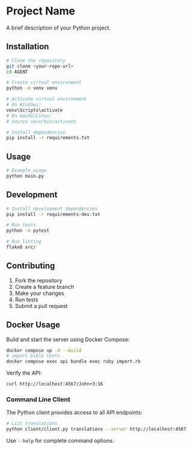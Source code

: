 # Project Name

A brief description of your Python project.

## Installation

```bash
# Clone the repository
git clone <your-repo-url>
cd AGENT

# Create virtual environment
python -m venv venv

# Activate virtual environment
# On Windows:
venv\Scripts\activate
# On macOS/Linux:
# source venv/bin/activate

# Install dependencies
pip install -r requirements.txt
```

## Usage

```python
# Example usage
python main.py
```

## Development

```bash
# Install development dependencies
pip install -r requirements-dev.txt

# Run tests
python -m pytest

# Run linting
flake8 src/
```

## Contributing

1. Fork the repository
2. Create a feature branch
3. Make your changes
4. Run tests
5. Submit a pull request

## Docker Usage

Build and start the server using Docker Compose:

```bash
docker compose up -d --build
# import bible texts
docker compose exec api bundle exec ruby import.rb
```

Verify the API:

```bash
curl http://localhost:4567/John+3:16
```

### Command Line Client

The Python client provides access to all API endpoints:

```bash
# List translations
python client/client.py translations --server http://localhost:4567
```

Use `--help` for complete command options.
